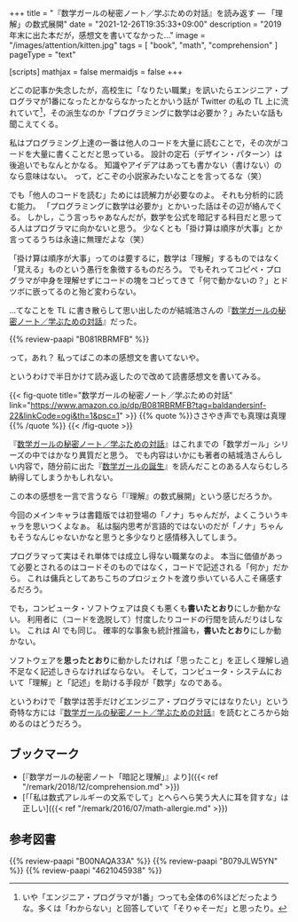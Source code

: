 +++
title = "『数学ガールの秘密ノート／学ぶための対話』を読み返す — 「理解」の数式展開"
date =  "2021-12-26T19:35:33+09:00"
description = "2019年末に出た本だが，感想文を書いてなかった..."
image = "/images/attention/kitten.jpg"
tags = [ "book", "math", "comprehension" ]
pageType = "text"

[scripts]
  mathjax = false
  mermaidjs = false
+++

どこの記事か失念したが，高校生に「なりたい職業」を訊いたらエンジニア・プログラマが1番になったとかならなかったとかいう話が Twitter の私の TL 上に流れていて[^enc1]，その派生なのか「プログラミングに数学は必要か？」みたいな話も聞こえてくる。

[^enc1]: いや「エンジニア・プログラマが1番」つっても全体の6%ほどだったような。多くは「わからない」と回答していて「そりゃそーだ」と思ったり。

私はプログラミング上達の一番は他人のコードを大量に読むことで，その次がコードを大量に書くことだと思っている。
設計の定石（デザイン・パターン）は後追いでもなんとかなる。
知識やアイデアはあっても書かない（書けない）のなら意味はない。
って，どこぞの小説家みたいなことを言ってるな（笑）

でも「他人のコードを読む」ためには読解力が必要なのよ。
それも分析的に読む能力。
「プログラミングに数学は必要か」とかいった話はその辺が絡んでくる。
しかし，こう言っちゃあなんだが，数学を公式を暗記する科目だと思ってる人はプログラマに向かないと思う。
少なくとも「掛け算は順序が大事」とか言ってるうちは永遠に無理だよな（笑）

「掛け算は順序が大事」ってのは要するに，数学は「理解」するものではなく「覚える」ものという愚行を象徴するものだろう。
でもそれってコピペ・プログラマが中身を理解せずにコードの塊をコピってきて「何で動かないの？」とドツボに嵌ってるのと殆ど変わらない。

...てなことを TL に書き散らして思い出したのが結城浩さんの『[数学ガールの秘密ノート／学ぶための対話]』だった。

{{% review-paapi "B081RBRMFB" %}} <!-- 数学ガールの秘密ノート／学ぶための対話 -->

って，あれ？ 私ってばこの本の感想文を書いてないや。

というわけで半日かけて読み返したので改めて読書感想文を書いてみる。

{{< fig-quote title="数学ガールの秘密ノート／学ぶための対話" link="https://www.amazon.co.jp/dp/B081RBRMFB?tag=baldandersinf-22&linkCode=ogi&th=1&psc=1" >}}
{{% quote %}}ささやき声でも真理は真理{{% /quote %}}
{{< /fig-quote >}}

『[数学ガールの秘密ノート／学ぶための対話]』はこれまでの「数学ガール」シリーズの中ではかなり異質だと思う。
でも内容はいかにも著者の結城浩さんらしい内容で，随分前に出た『[数学ガールの誕生](https://www.amazon.co.jp/dp/B00NAQA33A?tag=baldandersinf-22&linkCode=ogi&th=1&psc=1 "数学ガールの誕生　理想の数学対話を求めて | 結城 浩 | 数学 | Kindleストア | Amazon")』を読んだことのある人ならむしろ納得してしまうかもしれない。

この本の感想を一言で言うなら「『理解』の数式展開」という感じだろうか。

今回のメインキャラは書籍版では初登場の「ノナ」ちゃんだが，よくこういうキャラを思いつくよなぁ。
私は脳内思考が言語的ではないのだが「ノナ」ちゃんもそうなんじゃないかなと思うと多少なりと感情移入してしまう。

プログラマって実はそれ単体では成立し得ない職業なのよ。
本当に価値があって必要とされるのはコードそのものではなく，コードで記述される「何か」だから。
これは傭兵としてあちこちのプロジェクトを渡り歩いている人こそ痛感するだろう。

でも，コンピュータ・ソフトウェアは良くも悪くも**書いたとおり**にしか動かない。
利用者に（コードを逸脱して）忖度したりコードの行間を読んだりはしない。
これは AI でも同じ。
確率的な事象も統計推論も，**書いたとおり**にしか動かない。

ソフトウェアを**思ったとおり**に動かしたければ「思ったこと」を正しく理解し過不足なく記述しきらなければならない。
そして，コンピュータ・システムにおいて「理解」と「記述」を助ける手段が「数学」なのである。

というわけで「数学は苦手だけどエンジニア・プログラマにはなりたい」という奇特な方には『[数学ガールの秘密ノート／学ぶための対話]』を読むところから始めるのはどうだろう。

## ブックマーク

- [『数学ガールの秘密ノート「暗記と理解」』より]({{< ref "/remark/2018/12/comprehension.md" >}})
- [「「私は数式アレルギーの文系でして」とへらへら笑う大人に耳を貸すな」は正しい]({{< ref "/remark/2016/07/math-allergie.md" >}})

[数学ガールの秘密ノート／学ぶための対話]: https://www.amazon.co.jp/dp/B081RBRMFB?tag=baldandersinf-22&linkCode=ogi&th=1&psc=1 "数学ガールの秘密ノート／学ぶための対話 | 結城 浩 | 数学 | Kindleストア | Amazon"

## 参考図書

{{% review-paapi "B00NAQA33A" %}} <!-- 数学ガールの誕生 -->
{{% review-paapi "B079JLW5YN" %}} <!-- プログラマの数学 第2版 -->
{{% review-paapi "4621045938" %}} <!-- いかにして問題をとくか -->

